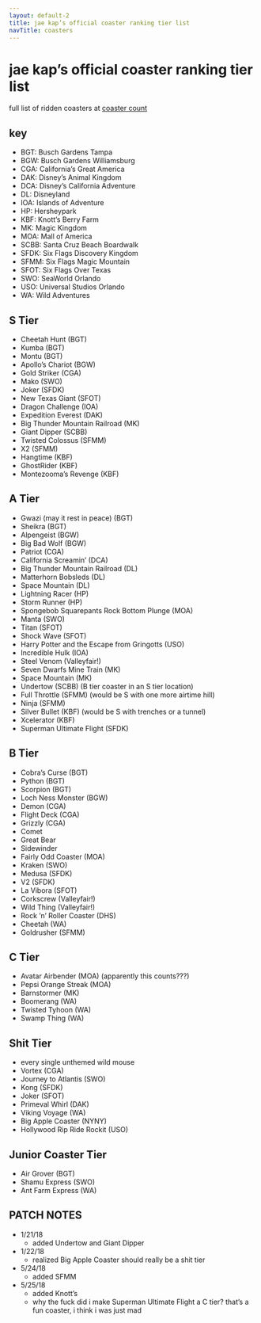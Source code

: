 ```yaml
---
layout: default-2
title: jae kap’s official coaster ranking tier list
navTitle: coasters
---
```


# jae kap’s official coaster ranking tier list

full list of ridden coasters at [coaster count](https://coaster-count.com/user/8352/ridden)

## key

* BGT: Busch Gardens Tampa
* BGW: Busch Gardens Williamsburg
* CGA: California’s Great America
* DAK: Disney’s Animal Kingdom
* DCA: Disney’s California Adventure
* DL: Disneyland
* IOA: Islands of Adventure
* HP: Hersheypark
* KBF: Knott’s Berry Farm
* MK: Magic Kingdom
* MOA: Mall of America
* SCBB: Santa Cruz Beach Boardwalk
* SFDK: Six Flags Discovery Kingdom
* SFMM: Six Flags Magic Mountain
* SFOT: Six Flags Over Texas
* SWO: SeaWorld Orlando
* USO: Universal Studios Orlando
* WA: Wild Adventures

## S Tier

* Cheetah Hunt (BGT)
* Kumba (BGT)
* Montu (BGT)
* Apollo’s Chariot (BGW)
* Gold Striker (CGA)
* Mako (SWO)
* Joker (SFDK)
* New Texas Giant (SFOT)
* Dragon Challenge (IOA)
* Expedition Everest (DAK)
* Big Thunder Mountain Railroad (MK)
* Giant Dipper (SCBB)
* Twisted Colossus (SFMM)
* X2 (SFMM)
* Hangtime (KBF)
* GhostRider (KBF)
* Montezooma’s Revenge (KBF)

## A Tier

* Gwazi (may it rest in peace) (BGT)
* Sheikra (BGT)
* Alpengeist (BGW)
* Big Bad Wolf (BGW)
* Patriot (CGA)
* California Screamin’ (DCA)
* Big Thunder Mountain Railroad (DL)
* Matterhorn Bobsleds (DL)
* Space Mountain (DL)
* Lightning Racer (HP)
* Storm Runner (HP)
* Spongebob Squarepants Rock Bottom Plunge (MOA)
* Manta (SWO)
* Titan (SFOT)
* Shock Wave (SFOT)
* Harry Potter and the Escape from Gringotts (USO)
* Incredible Hulk (IOA)
* Steel Venom (Valleyfair!)
* Seven Dwarfs Mine Train (MK)
* Space Mountain (MK)
* Undertow (SCBB) (B tier coaster in an S tier location)
* Full Throttle (SFMM) (would be S with one more airtime hill)
* Ninja (SFMM)
* Silver Bullet (KBF) (would be S with trenches or a tunnel)
* Xcelerator (KBF)
* Superman Ultimate Flight (SFDK)

## B Tier

* Cobra’s Curse (BGT)
* Python (BGT)
* Scorpion (BGT)
* Loch Ness Monster (BGW)
* Demon (CGA)
* Flight Deck (CGA)
* Grizzly (CGA)
* Comet
* Great Bear
* Sidewinder
* Fairly Odd Coaster (MOA)
* Kraken (SWO)
* Medusa (SFDK)
* V2 (SFDK)
* La Vibora (SFOT)
* Corkscrew (Valleyfair!)
* Wild Thing (Valleyfair!)
* Rock ’n’ Roller Coaster (DHS)
* Cheetah (WA)
* Goldrusher (SFMM)

## C Tier

* Avatar Airbender (MOA) (apparently this counts???)
* Pepsi Orange Streak (MOA)
* Barnstormer (MK)
* Boomerang (WA)
* Twisted Tyhoon (WA)
* Swamp Thing (WA)

## Shit Tier

* every single unthemed wild mouse
* Vortex (CGA)
* Journey to Atlantis (SWO)
* Kong (SFDK)
* Joker (SFOT)
* Primeval Whirl (DAK)
* Viking Voyage (WA)
* Big Apple Coaster (NYNY)
* Hollywood Rip Ride Rockit (USO)

## Junior Coaster Tier

* Air Grover (BGT)
* Shamu Express (SWO)
* Ant Farm Express (WA)

## PATCH NOTES

* 1/21/18
  * added Undertow and Giant Dipper
* 1/22/18
  * realized Big Apple Coaster should really be a shit tier
* 5/24/18
  * added SFMM
* 5/25/18
  * added Knott’s
  * why the fuck did i make Superman Ultimate Flight a C tier? that’s a fun coaster, i think i was just mad
